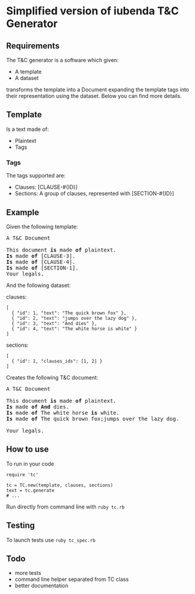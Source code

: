 # Simplified version of iubenda T&C Generator

## Requirements

The T&C generator is a software which given:
* A template
* A dataset
  
transforms the template into a Document expanding the template tags into their representation using
the dataset. Below you can find more details.

## Template
Is a text made of:
* Plaintext
* Tags

### Tags
The tags supported are:
* Clauses: [CLAUSE-#{ID}]
* Sections: A group of clauses, represented with [SECTION-#{ID}]


## Example

Given the following template:
<pre>
A T&C Document

This document <b>is</b> made <b>of</b> plaintext.
<b>Is</b> made <b>of</b> [CLAUSE-3].
<b>Is</b> made <b>of</b> [CLAUSE-4].
<b>Is</b> made <b>of</b> [SECTION-1].
Your legals.
</pre>

And the following dataset:

clauses:
```
[
  { "id": 1, "text": "The quick brown fox" },
  { "id": 2, "text": "jumps over the lazy dog" },
  { "id": 3, "text": "And dies" },
  { "id": 4, "text": "The white horse is white" }
]
```

sections:

```
[
  { "id": 1, "clauses_ids": [1, 2] }
]
```

Creates the following T&C document:
<pre>
A T&C Document

This document <b>is</b> made <b>of</b> plaintext.
<b>Is</b> made <b>of And</b> dies.  
<b>Is</b> made <b>of</b> The white horse <b>is</b> white.
<b>Is</b> made <b>of</b> The quick brown fox;jumps over the lazy dog.

Your legals.
</pre>


## How to use
To run in your code
```
require 'tc'

tc = TC.new(template, clauses, sections)
text = tc.generate
# ...
```

Run directly from command line with
```ruby tc.rb```

## Testing
To launch tests use
```ruby tc_spec.rb```

## Todo
- more tests
- command line helper separated from TC class
- better documentation